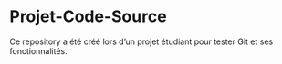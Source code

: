 # Projet-Code-Source
Ce repository a été créé lors d’un projet étudiant pour tester Git et ses fonctionnalités.
